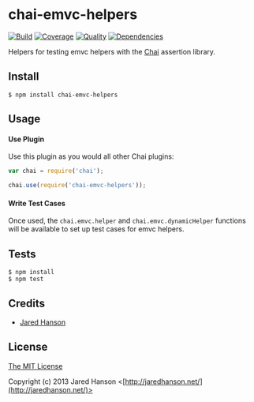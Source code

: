 # chai-emvc-helpers

[![Build](https://travis-ci.org/emvc/chai-emvc-helpers.png)](https://travis-ci.org/emvc/chai-emvc-helpers)
[![Coverage](https://coveralls.io/repos/emvc/chai-emvc-helpers/badge.png)](https://coveralls.io/r/emvc/chai-emvc-helpers)
[![Quality](https://codeclimate.com/github/emvc/chai-emvc-helpers.png)](https://codeclimate.com/github/emvc/chai-emvc-helpers)
[![Dependencies](https://david-dm.org/emvc/chai-emvc-helpers.png)](https://david-dm.org/emvc/chai-emvc-helpers)


Helpers for testing emvc helpers with the
[Chai](http://chaijs.com/) assertion library.

## Install

    $ npm install chai-emvc-helpers

## Usage

#### Use Plugin

Use this plugin as you would all other Chai plugins:

```javascript
var chai = require('chai');

chai.use(require('chai-emvc-helpers'));
```

#### Write Test Cases

Once used, the `chai.emvc.helper` and `chai.emvc.dynamicHelper`
functions will be available to set up test cases for emvc helpers.

## Tests

    $ npm install
    $ npm test

## Credits

  - [Jared Hanson](http://github.com/jaredhanson)

## License

[The MIT License](http://opensource.org/licenses/MIT)

Copyright (c) 2013 Jared Hanson <[http://jaredhanson.net/](http://jaredhanson.net/)>

